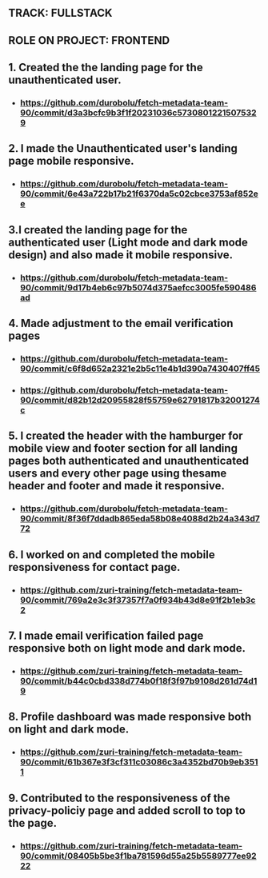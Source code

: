 ## TRACK: FULLSTACK

## ROLE ON PROJECT: FRONTEND


## 1. Created the the landing page for the unauthenticated user.
* ### https://github.com/durobolu/fetch-metadata-team-90/commit/d3a3bcfc9b3f1f20231036c57308012215075329
## 2. I made the Unauthenticated user's landing page mobile responsive.
* ### https://github.com/durobolu/fetch-metadata-team-90/commit/6e43a722b17b21f6370da5c02cbce3753af852ee
## 3.I created the landing page for the authenticated user (Light mode and dark mode design) and also made it mobile responsive.
* ### https://github.com/durobolu/fetch-metadata-team-90/commit/9d17b4eb6c97b5074d375aefcc3005fe590486ad
## 4. Made adjustment to the email verification pages 
* ### https://github.com/durobolu/fetch-metadata-team-90/commit/c6f8d652a2321e2b5c11e4b1d390a7430407ff45
* ### https://github.com/durobolu/fetch-metadata-team-90/commit/d82b12d20955828f55759e62791817b32001274c
## 5. I created the header with the hamburger for mobile view and footer section for all landing pages both authenticated and unauthenticated users and every other page using thesame header and footer and made it responsive. 
* ### https://github.com/durobolu/fetch-metadata-team-90/commit/8f36f7ddadb865eda58b08e4088d2b24a343d772
## 6. I worked on and completed the mobile responsiveness for contact page.
* ### https://github.com/zuri-training/fetch-metadata-team-90/commit/769a2e3c3f37357f7a0f934b43d8e91f2b1eb3c2
## 7. I made email verification failed page responsive both on light mode and dark mode.
* ### https://github.com/zuri-training/fetch-metadata-team-90/commit/b44c0cbd338d774b0f18f3f97b9108d261d74d19
## 8. Profile dashboard was made responsive both on light and dark mode.
* ### https://github.com/zuri-training/fetch-metadata-team-90/commit/61b367e3f3cf311c03086c3a4352bd70b9eb3511
## 9. Contributed to the responsiveness of the privacy-policiy page and added scroll to top to the page.
* ### https://github.com/zuri-training/fetch-metadata-team-90/commit/08405b5be3f1ba781596d55a25b5589777ee9222
